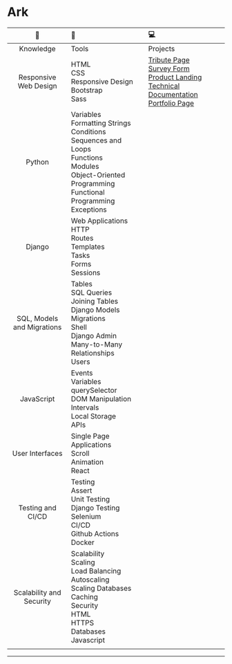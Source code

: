 Ark   
===

| :scroll: | :toolbox: | :computer: |
| :---: | :--- | :--- |
| Knowledge | Tools | Projects |
| Responsive Web Design | HTML<br>CSS<br>Responsive Design<br>Bootstrap<br>Sass | [Tribute Page](https://curiousgarlic.github.io/tribute/ "Tribute to Maya Angelou") <br> [Survey Form](https://curiousgarlic.github.io/survey/ "Dream Vacation survey form") <br> [Product Landing](https://curiousgarlic.github.io/product-landing/ "The best that Apple has to offer") <br> [Technical Documentation](https://curiousgarlic.github.io/tech-doc/ "Technical documentation for Life") <br> [Portfolio Page](https://curiousgarlic.github.io/portfolio-page/ "A portfolio page") |
| Python | Variables <br> Formatting Strings <br> Conditions <br> Sequences and Loops <br> Functions <br> Modules <br> Object-Oriented Programming <br> Functional Programming <br> Exceptions |  |
| Django | Web Applications<br>HTTP<br>Routes<br>Templates<br>Tasks<br>Forms<br>Sessions |  |
| SQL, Models and Migrations | Tables<br>SQL Queries<br>Joining Tables<br>Django Models<br>Migrations<br>Shell<br>Django Admin<br>Many-to-Many Relationships<br>Users |  |
| JavaScript | Events<br>Variables<br>querySelector<br>DOM Manipulation<br>Intervals<br>Local Storage<br>APIs |  |
| User Interfaces | Single Page Applications<br>Scroll<br>Animation<br>React |  |
| Testing and CI/CD | Testing<br>Assert<br>Unit Testing<br>Django Testing<br>Selenium<br>CI/CD<br>Github Actions<br>Docker |  |
| Scalability and Security | Scalability<br>Scaling<br>Load Balancing<br>Autoscaling<br>Scaling Databases<br>Caching<br>Security<br>HTML<br>HTTPS<br>Databases<br>Javascript |  |
| <img width=200/> | <img width=300/>   | <img width=300/>   |

---

